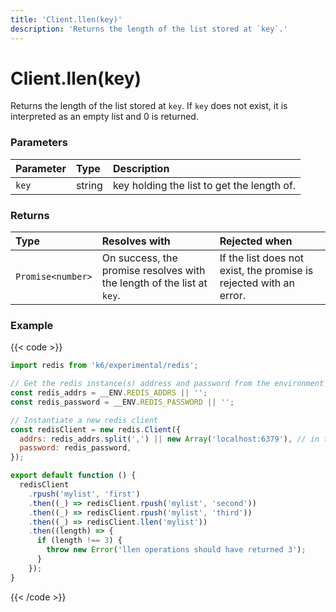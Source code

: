 ```yaml
---
title: 'Client.llen(key)'
description: 'Returns the length of the list stored at `key`.'
---
```


# Client.llen(key)

Returns the length of the list stored at `key`. If `key` does not exist, it is interpreted as an empty list and 0 is returned.

### Parameters

| Parameter | Type   | Description                                |
| :-------- | :----- | :----------------------------------------- |
| `key`     | string | key holding the list to get the length of. |

### Returns

| Type              | Resolves with                                                          | Rejected when                                                      |
| :---------------- | :--------------------------------------------------------------------- | :----------------------------------------------------------------- |
| `Promise<number>` | On success, the promise resolves with the length of the list at `key`. | If the list does not exist, the promise is rejected with an error. |

### Example

{{< code >}}

```javascript
import redis from 'k6/experimental/redis';

// Get the redis instance(s) address and password from the environment
const redis_addrs = __ENV.REDIS_ADDRS || '';
const redis_password = __ENV.REDIS_PASSWORD || '';

// Instantiate a new redis client
const redisClient = new redis.Client({
  addrs: redis_addrs.split(',') || new Array('localhost:6379'), // in the form of 'host:port', separated by commas
  password: redis_password,
});

export default function () {
  redisClient
    .rpush('mylist', 'first')
    .then((_) => redisClient.rpush('mylist', 'second'))
    .then((_) => redisClient.rpush('mylist', 'third'))
    .then((_) => redisClient.llen('mylist'))
    .then((length) => {
      if (length !== 3) {
        throw new Error('llen operations should have returned 3');
      }
    });
}
```

{{< /code >}}
